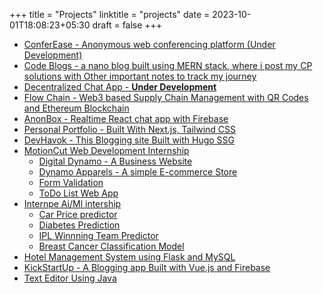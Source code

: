 +++
title = "Projects"
linktitle = "projects"
date = 2023-10-01T18:08:23+05:30
draft = false
+++

- [ConferEase - Anonymous web conferencing platform (Under Development)]()
- [Code Blogs - a nano blog built using MERN stack, where i post my CP solutions with Other important notes to track my journey](https://code-trek.vercel.app/)
- [Decentralized Chat App - **Under Development**]()
- [Flow Chain - Web3 based Supply Chain Management with QR Codes and Ethereum Blockchain](https://shaunfurtado.is-a.dev/WEb3-based-supply-chain-management-system/)
- [AnonBox - Realtime React chat app with Firebase](https://shaunfurtado.is-a.dev/AnonBox/)
- [Personal Portfolio - Built With Next.js, Tailwind CSS](https://shaunfurtado.is-a.dev/)
- [DevHavok - This Blogging site Built with Hugo SSG](https://devhavok.is-a.dev/)
- [MotionCut Web Development Internship]()
    - [Digital Dynamo - A Business Website](https://shaunfurtado.is-a.dev/MotionCut/Digital%20Dynamo/)
    - [Dynamo Apparels - A simple E-commerce Store](https://shaunfurtado.is-a.dev/MotionCut/Dynamo%20Apparels/)
    - [Form Validation](https://shaunfurtado.is-a.dev/MotionCut/Form%20Validation%20-%20Email%20&%20Password/)
    - [ToDo List Web App](https://shaunfurtado.is-a.dev/MotionCut/ToDo%20List/)
- [Internpe Ai/Ml intership](https://shaunfurtado.is-a.dev/InternPe/)
    - [Car Price predictor](https://shaunfurtado.is-a.dev/InternPe/Car%20Price%20Predictor%20Model/)
    - [Diabetes Prediction](https://shaunfurtado.is-a.dev/InternPe/Diabetes%20Prediction%20Model/)
    - [IPL Winnning Team Predictor](https://shaunfurtado.is-a.dev/InternPe/IPL%20Predictor%20Model/)
    - [Breast Cancer Classification Model](https://shaunfurtado.is-a.dev/InternPe/Breast%20Cancer%20Classification%20Model/)
- [Hotel Management System using Flask and MySQL](https://shaunfurtado.is-a.dev/Hotel-Management_Flask/)
- [KickStartUp - A Blogging app Built with Vue.js and Firebase](https://shaunfurtado.is-a.dev/KickStartUp-Hack/)
- [Text Editor Using Java](https://shaunfurtado.is-a.dev/JAVA-GUI-project/)